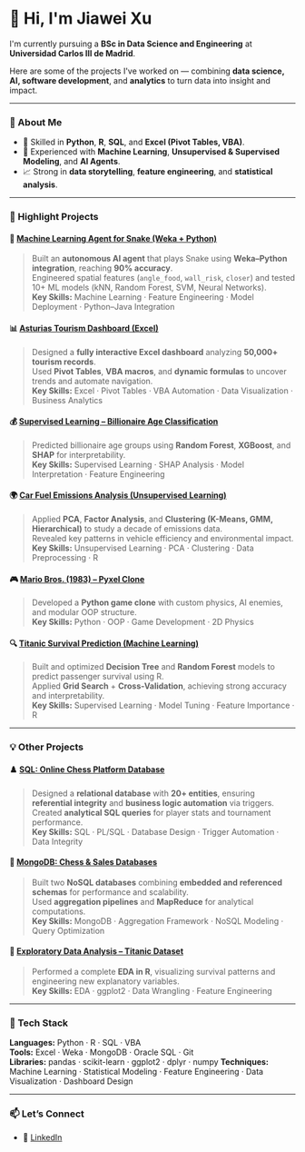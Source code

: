 # 👋 Hi, I'm Jiawei Xu  

I'm currently pursuing a **BSc in Data Science and Engineering** at **Universidad Carlos III de Madrid**. 

Here are some of the projects I've worked on — combining **data science, AI, software development**, and **analytics** to turn data into insight and impact.

---

### 🚀 About Me
- 🧠 Skilled in **Python**, **R**, **SQL**, and **Excel (Pivot Tables, VBA)**.  
- 🤖 Experienced with **Machine Learning**, **Unsupervised & Supervised Modeling**, and **AI Agents**.  
- 📈 Strong in **data storytelling**, **feature engineering**, and **statistical analysis**.  

---

### 🌟 Highlight Projects

#### 🧠 [Machine Learning Agent for Snake (Weka + Python)](https://github.com/jiaweixu3/AI-Machine-Learning-Agent-Snake)
> Built an **autonomous AI agent** that plays Snake using **Weka–Python integration**, reaching **90% accuracy**.  
> Engineered spatial features (`angle_food`, `wall_risk`, `closer`) and tested 10+ ML models (kNN, Random Forest, SVM, Neural Networks).  
**Key Skills:** Machine Learning · Feature Engineering · Model Deployment · Python–Java Integration  


#### 📊 [Asturias Tourism Dashboard (Excel)](https://github.com/jiaweixu3/Excel-Asturias-Tourism-Analysis)
> Designed a **fully interactive Excel dashboard** analyzing **50,000+ tourism records**.  
> Used **Pivot Tables**, **VBA macros**, and **dynamic formulas** to uncover trends and automate navigation.  
**Key Skills:** Excel · Pivot Tables · VBA Automation · Data Visualization · Business Analytics  

#### 💰 [Supervised Learning – Billionaire Age Classification](https://github.com/jiaweixu3/Supervised-Learning-Billionaire-Age-Classification)
> Predicted billionaire age groups using **Random Forest**, **XGBoost**, and **SHAP** for interpretability.  
**Key Skills:** Supervised Learning · SHAP Analysis · Model Interpretation · Feature Engineering


#### 🌍 [Car Fuel Emissions Analysis (Unsupervised Learning)](https://github.com/jiaweixu3/Unsupervised-Learning-Car-Emissions)
> Applied **PCA**, **Factor Analysis**, and **Clustering (K-Means, GMM, Hierarchical)** to study a decade of emissions data.  
> Revealed key patterns in vehicle efficiency and environmental impact.  
**Key Skills:** Unsupervised Learning · PCA · Clustering · Data Preprocessing · R


#### 🎮 [Mario Bros. (1983) – Pyxel Clone](https://github.com/jiaweixu3/Mario-Bros-Pyxel-Clone)
> Developed a **Python game clone** with custom physics, AI enemies, and modular OOP structure.  
**Key Skills:** Python · OOP · Game Development · 2D Physics


#### 🔍 [Titanic Survival Prediction (Machine Learning)](https://github.com/jiaweixu3/Machine-Learning-Prediction-TITANIC)
> Built and optimized **Decision Tree** and **Random Forest** models to predict passenger survival using R.  
> Applied **Grid Search** + **Cross-Validation**, achieving strong accuracy and interpretability.  
**Key Skills:** Supervised Learning · Model Tuning · Feature Importance · R  

---

### 💡 Other Projects

#### ♟️ [SQL: Online Chess Platform Database](https://github.com/jiaweixu3/SQL-Chess-Platform-Database)
> Designed a **relational database** with **20+ entities**, ensuring **referential integrity** and **business logic automation** via triggers.  
> Created **analytical SQL queries** for player stats and tournament performance.  
**Key Skills:** SQL · PL/SQL · Database Design · Trigger Automation · Data Integrity  

#### 🧩 [MongoDB: Chess & Sales Databases](https://github.com/jiaweixu3/MongoDB-Chess-and-Sales-Databases)
> Built two **NoSQL databases** combining **embedded and referenced schemas** for performance and scalability.  
> Used **aggregation pipelines** and **MapReduce** for analytical computations.  
**Key Skills:** MongoDB · Aggregation Framework · NoSQL Modeling · Query Optimization  

#### 🧬 [Exploratory Data Analysis – Titanic Dataset](https://github.com/jiaweixu3/Exploratory-Data-Analysis-TITANIC)
> Performed a complete **EDA in R**, visualizing survival patterns and engineering new explanatory variables.  
**Key Skills:** EDA · ggplot2 · Data Wrangling · Feature Engineering  

---

### 🧰 Tech Stack
**Languages:** Python · R · SQL · VBA  
**Tools:** Excel · Weka · MongoDB · Oracle SQL · Git  
**Libraries:** pandas · scikit-learn · ggplot2 · dplyr · numpy
**Techniques:** Machine Learning · Statistical Modeling · Feature Engineering · Data Visualization · Dashboard Design  

---

### 📫 Let’s Connect
- 💼 [LinkedIn](https://www.linkedin.com/in/jiawei-xu3/)  
